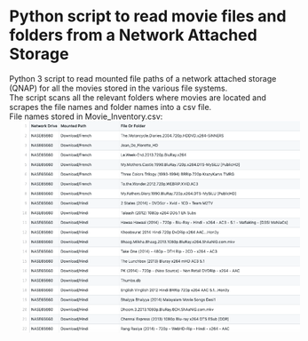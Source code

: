 # Python script to read movie files and folders from a Network Attached Storage

Python 3 script to read mounted file paths of a network attached storage (QNAP) for all the movies stored in the various file systems.
<br />
The script scans all the relevant folders where movies are located and scrapes the file names and folder names into a csv file.
<br />
File names stored in Movie_Inventory.csv:
<br />
<img src="https://github.com/tebbythomas/Movie_Name_Scraper_NAS/blob/master/Screenshots/Screenshot.png" hspace="20">

